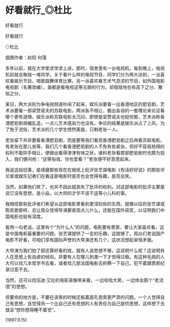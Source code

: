 # 好看就行_◎杜比

好看就行

好看就行

◎杜比

插图作者：赵阳 何蔼

多年以前，我在大学里求学求上进，那时，宿舍里有一台电视机，每到晚上，电视机前就会聚拢一堆同学。关于看什么样的电视节目，同学们分为两大派别，一派喜欢看娱乐节目，唱歌跳舞体育比赛，另一派喜欢看艺术气息浓的节目，如外国电影电视剧（名著改编），虽都是看电视这等无聊的行为，却隐隐地也有高下之分、雅俗之分。

某日，两大派别为争电视频道吵闹了起来，娱乐派要看一出香港地区的肥皂剧，艺术派要看一部梁赞诺夫的苏联电影。两派各不相让，搬出各自的一套理论来论证看哪个更有道理，娱乐派称苏联电影太沉闷，即使是梁赞诺夫也挺忧郁，艺术派称香港肥皂剧胡编乱造，一点儿艺术感染力也没有。争论的结果是娱乐派占了上风，为了免于流俗，艺术派的几个学生愤然离座，只剩老张一人。

老张留下并非要看香港肥皂剧，而是要等我们看完香港肥皂剧之后再看苏联电影。有老张在那儿坐等，我们几个看香港肥皂剧的人不免有些紧张，但好不容易抢得的权利不能拱手相让，便做出看得津津有味之状，谁料老张看那部肥皂剧时也颇为投入，我们便问他：“这等俗戏，你也爱看？”老张便不好意思起来。

我说这段旧事，是琢磨那些现在在报纸上批评张艺谋电影《有话好好说》的那些评论家或娱乐记者们在看这部电影时是否也会觉得有趣，是否会笑。

当然，如果他们笑了，也并不因此就丧失了批评的权利。对这部电影的批评主要是说它没有思想，是小品，以大师的才华不该干这等小儿科的事。

我相信那些批评者们希望从这部电影里看到更深刻些的东西，就像以往的张艺谋或陈凯歌那样，总让观众觉得导演要表现点儿什么，还能在国外获奖，以证明我们中国电影也挺有深度。

套用一句老话，这里有个“为什么人”的问题，电影要有票房，要让大家喜欢看，这是中国电影最重要的问题。张艺谋提供了一定的乐趣，这就够了。观众们老说国产电影不好看，可咱们享有国际声誉的大导演还有几个，这状况想起来怪矛盾。

大导演为我们拍了部还算好看的戏，就有人说思想不够，这说明什么呢？这说明有人在思想上有自虐的倾向，非要有人在哪儿刺激一下才觉得过瘾。有这种毛病的人大可以找几本哲学书去看，或者找几部法国电影去折腾一下自己，犯不着跟票房纪录过意不去。

当然，还可以找伍迪·艾伦的电影录像带来看，一边哈哈大笑，一边体会那个“老流氓”的思想。

但要命的地方是，不要在该笑的时候还板着面孔思索更严肃的问题。一个人觉得自己有思想，且觉得另一个比自己还有思想的人有责任为自己提供思想，这样想下去就会“想你想得睡不着觉”。

(1997.9.15)